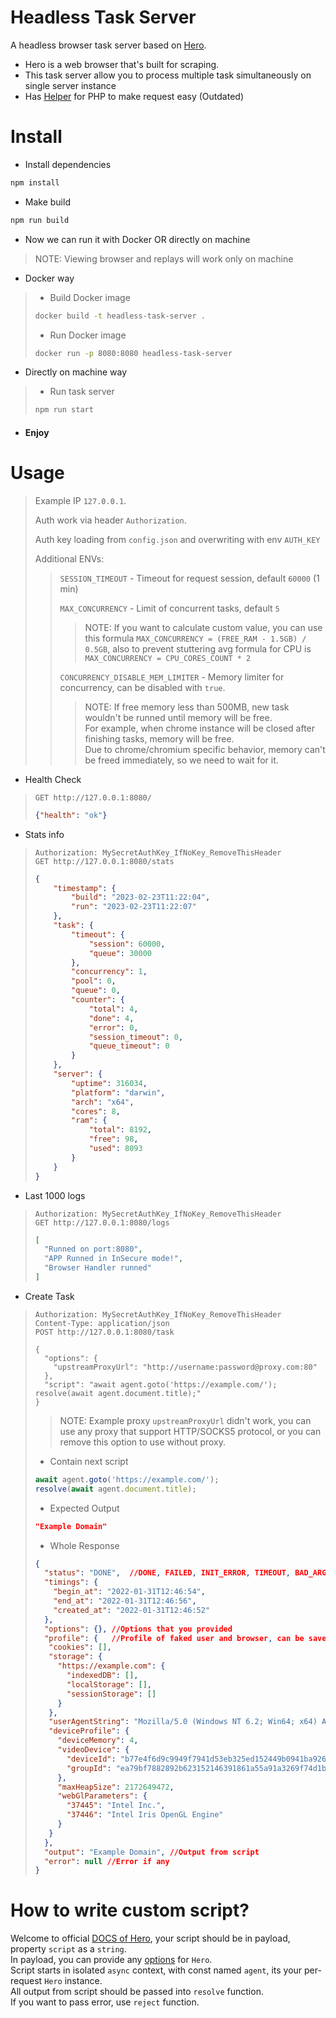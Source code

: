 # Headless Task Server

A headless browser task server based on [Hero](https://github.com/ulixee/hero).

- Hero is a web browser that's built for scraping.
- This task server allow you to process multiple task simultaneously on single server instance
- Has [Helper](https://github.com/luka-dev/headless-task-server-php#helpers) for PHP to make request easy (Outdated) 

# Install

- Install dependencies

```bash
npm install
```

- Make build

```bash
npm run build
```

- Now we can run it with Docker OR directly on machine
> NOTE: Viewing browser and replays will work only on machine

- Docker way
> 
> - Build Docker image
> ```bash
> docker build -t headless-task-server . 
> ```
> - Run Docker image
> ```bash
> docker run -p 8080:8080 headless-task-server
> ```

- Directly on machine way
> - Run task server
>
> ```bash
> npm run start
> ```

- #### Enjoy

# Usage

> Example IP `127.0.0.1`.
>
> Auth work via header `Authorization`.
>
> Auth key loading from `config.json` and overwriting with env `AUTH_KEY`
> 
> Additional ENVs:
> > `SESSION_TIMEOUT` - Timeout for request session, default `60000` (1 min)
> >
> > `MAX_CONCURRENCY` - Limit of concurrent tasks, default `5`
> > > NOTE: If you want to calculate custom value, you can use this formula `MAX_CONCURRENCY = (FREE_RAM - 1.5GB) / 0.5GB`, also to prevent stuttering avg formula for CPU is `MAX_CONCURRENCY = CPU_CORES_COUNT * 2`
> >
> > `CONCURRENCY_DISABLE_MEM_LIMITER` - Memory limiter for concurrency, can be disabled with `true`.
> > > NOTE: If free memory less than 500MB, new task wouldn't be runned until memory will be free.\
> > > For example, when chrome instance will be closed after finishing tasks, memory will be free.\
> > > Due to chrome/chromium specific behavior, memory can't be freed immediately, so we need to wait for it.

- Health Check

> ```http request 
> GET http://127.0.0.1:8080/
> ```
>
> ```json
> {"health": "ok"}
> ```

- Stats info
> ```http request
> Authorization: MySecretAuthKey_IfNoKey_RemoveThisHeader
> GET http://127.0.0.1:8080/stats
> ```
>
> 
> ```json
> {
>     "timestamp": {
>         "build": "2023-02-23T11:22:04",
>         "run": "2023-02-23T11:22:07"
>     },
>     "task": {
>         "timeout": {
>             "session": 60000,
>             "queue": 30000
>         },
>         "concurrency": 1,
>         "pool": 0,
>         "queue": 0,
>         "counter": {
>             "total": 4,
>             "done": 4,
>             "error": 0,
>             "session_timeout": 0,
>             "queue_timeout": 0
>         }
>     },
>     "server": {
>         "uptime": 316034,
>         "platform": "darwin",
>         "arch": "x64",
>         "cores": 8,
>         "ram": {
>             "total": 8192,
>             "free": 98,
>             "used": 8093
>         }
>     }
> }


- Last 1000 logs
> ```http request
> Authorization: MySecretAuthKey_IfNoKey_RemoveThisHeader
> GET http://127.0.0.1:8080/logs
> ```
>
>
> ```json
> [
>   "Runned on port:8080",
>   "APP Runned in InSecure mode!",
>   "Browser Handler runned"
> ]
> ```


- Create Task
> ```http request
> Authorization: MySecretAuthKey_IfNoKey_RemoveThisHeader
> Content-Type: application/json
> POST http://127.0.0.1:8080/task
> 
> {
>   "options": {
>     "upstreamProxyUrl": "http://username:password@proxy.com:80"
>   },
>   "script": "await agent.goto('https://example.com/'); resolve(await agent.document.title);"
> }
> ```
> > NOTE: Example proxy `upstreamProxyUrl` didn't work, you can use any proxy that support HTTP/SOCKS5 protocol, or you can remove this option to use without proxy.
> - Contain next script
> ```js
> await agent.goto('https://example.com/');
> resolve(await agent.document.title);
> ```
> - Expected Output
> ```json
> "Example Domain"
> ```
> - Whole Response
> ```json
> {
>   "status": "DONE",  //DONE, FAILED, INIT_ERROR, TIMEOUT, BAD_ARGS
>   "timings": {
>     "begin_at": "2022-01-31T12:46:54",
>     "end_at": "2022-01-31T12:46:56",
>     "created_at": "2022-01-31T12:46:52"
>   },
>   "options": {}, //Options that you provided
>   "profile": {   //Profile of faked user and browser, can be saved for future use as same user.
>    "cookies": [],
>    "storage": {
>      "https://example.com": {
>        "indexedDB": [],
>        "localStorage": [],
>        "sessionStorage": []
>      }
>    },
>    "userAgentString": "Mozilla/5.0 (Windows NT 6.2; Win64; x64) AppleWebKit/537.36 (KHTML, like Gecko) Chrome/108.0.0.0 Safari/537.36",
>    "deviceProfile": {
>      "deviceMemory": 4,
>      "videoDevice": {
>        "deviceId": "b77e4f6d9c9949f7941d53eb325ed152449b0941ba9268d75cae92f181f4995c",
>        "groupId": "ea79bf7882892b623152146391861a55a91a3269f74d1bfd09eaaf316669cb1e"
>      },
>      "maxHeapSize": 2172649472,
>      "webGlParameters": {
>        "37445": "Intel Inc.",
>        "37446": "Intel Iris OpenGL Engine"
>      }
>    }
>   },
>   "output": "Example Domain", //Output from script
>   "error": null //Error if any
> }
> ```

# How to write custom script?
Welcome to official [DOCS of Hero](https://ulixee.org/docs/hero/basic-client/hero), your script should be in payload, property `script` as a `string`.\
In payload, you can provide any [options](https://ulixee.org/docs/hero/basic-client/hero#constructor) for `Hero`.\
Script starts in isolated `async` context, with const named `agent`, its your per-request `Hero` instance.\
All output from script should be passed into `resolve` function.\
If you want to pass error, use `reject` function.